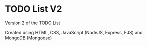 # TODO List V2

Version 2 of the TODO List

Created using HTML, CSS, JavaScript (NodeJS, Express, EJS) and MongoDB (Mongoose)
